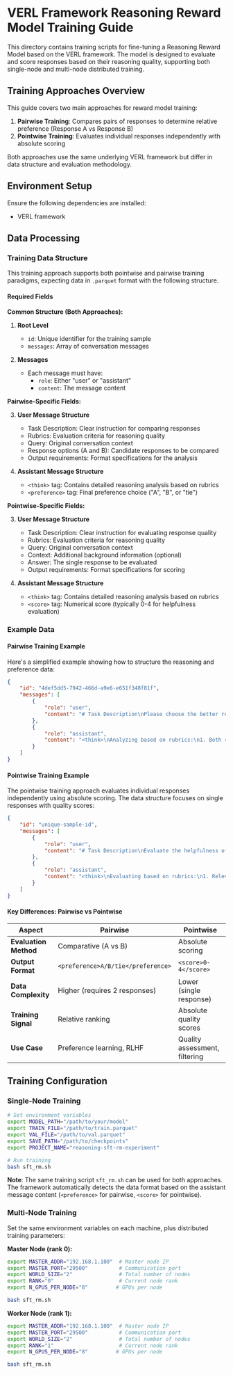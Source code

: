 # VERL Framework Reasoning Reward Model Training Guide

This directory contains training scripts for fine-tuning a Reasoning Reward Model based on the VERL framework. The model is designed to evaluate and score responses based on their reasoning quality, supporting both single-node and multi-node distributed training.


## Training Approaches Overview

This guide covers two main approaches for reward model training:

1. **Pairwise Training**: Compares pairs of responses to determine relative preference (Response A vs Response B)
2. **Pointwise Training**: Evaluates individual responses independently with absolute scoring

Both approaches use the same underlying VERL framework but differ in data structure and evaluation methodology.

## Environment Setup

Ensure the following dependencies are installed:
- VERL framework

## Data Processing

### Training Data Structure

This training approach supports both pointwise and pairwise training paradigms, expecting data in `.parquet` format with the following structure.

#### Required Fields

**Common Structure (Both Approaches):**

1. **Root Level**
   - `id`: Unique identifier for the training sample
   - `messages`: Array of conversation messages

2. **Messages**
   - Each message must have:
     - `role`: Either "user" or "assistant"
     - `content`: The message content


**Pairwise-Specific Fields:**

3. **User Message Structure**
   - Task Description: Clear instruction for comparing responses
   - Rubrics: Evaluation criteria for reasoning quality
   - Query: Original conversation context
   - Response options (A and B): Candidate responses to be compared
   - Output requirements: Format specifications for the analysis

4. **Assistant Message Structure**
   - `<think>` tag: Contains detailed reasoning analysis based on rubrics
   - `<preference>` tag: Final preference choice ("A", "B", or "tie")

**Pointwise-Specific Fields:**

3. **User Message Structure**
   - Task Description: Clear instruction for evaluating response quality
   - Rubrics: Evaluation criteria for reasoning quality
   - Query: Original conversation context
   - Context: Additional background information (optional)
   - Answer: The single response to be evaluated
   - Output requirements: Format specifications for scoring

4. **Assistant Message Structure**
   - `<think>` tag: Contains detailed reasoning analysis based on rubrics
   - `<score>` tag: Numerical score (typically 0-4 for helpfulness evaluation)

### Example Data

#### Pairwise Training Example

Here's a simplified example showing how to structure the reasoning and preference data:

```json
{
    "id": "4def5dd5-7942-466d-a9e6-e651f348f81f",
    "messages": [
        {
            "role": "user",
            "content": "# Task Description\nPlease choose the better response.\n\n# Rubrics\n1. Relevance and Specificity\n2. Depth of Analysis\n3. Clarity and Structure\n4. Practicality and Actionability\n5. User-Centric Focus\n\n# Query\nuser: Rephrase 'the future of robotics and robots'\n\n# Response A\nRobotics and robots' future.\n\n# Response B\nRobotics and robots: tomorrow's advancements."
        },
        {
            "role": "assistant",
            "content": "<think>\nAnalyzing based on rubrics:\n1. Both responses are relevant\n2. Response B provides more context\n3. Response B has better structure with colon\n4. Both are practical and concise\n5. Response B better engages the user\n</think>\n\n<preference>B</preference>"
        }
    ]
}
```

#### Pointwise Training Example

The pointwise training approach evaluates individual responses independently using absolute scoring. The data structure focuses on single responses with quality scores:

```json
{
    "id": "unique-sample-id",
    "messages": [
        {
            "role": "user",
            "content": "# Task Description\nEvaluate the helpfulness of the response on a scale from 0 to 4.\n\n# Rubrics\n1. Relevance and Specificity\n2. Depth of Analysis  \n3. Clarity and Structure\n4. Practicality and Actionability\n5. User-Centric Focus\n\n# Query\nuser: Summarize the novel \"The Green Mile\" in 200 words.\n\n# Context\n[Additional context if available]\n\n# Answer\n\"The Green Mile\" is a novel by Stephen King, published in 1996. It is set in the 1930s and follows the story of Paul Edgecombe, a corrections officer at a prison in Louisiana. The novel explores themes of justice, morality, and the human condition through the story of John Coffey, a gentle giant on death row who possesses healing abilities.\n\n# Output Requirement\nProvide your evaluation with detailed reasoning and a numerical score."
        },
        {
            "role": "assistant",
            "content": "<think>\nEvaluating based on rubrics:\n1. Relevance: High - directly addresses the request for a summary\n2. Depth: Good - covers main plot points and themes\n3. Clarity: Excellent - well-structured and easy to follow\n4. Practicality: Good - provides useful overview for someone unfamiliar with the book\n5. User-focus: Good - meets the specific word count and content requirements\n\nThe response provides a solid summary that captures key elements while staying within the requested length.\n</think>\n\n<score>3</score>"
        }
    ]
}
```

#### Key Differences: Pairwise vs Pointwise

| Aspect | Pairwise | Pointwise |
|--------|----------|-----------|
| **Evaluation Method** | Comparative (A vs B) | Absolute scoring |
| **Output Format** | `<preference>A/B/tie</preference>` | `<score>0-4</score>` |
| **Data Complexity** | Higher (requires 2 responses) | Lower (single response) |
| **Training Signal** | Relative ranking | Absolute quality scores |
| **Use Case** | Preference learning, RLHF | Quality assessment, filtering |

## Training Configuration

### Single-Node Training

```bash
# Set environment variables
export MODEL_PATH="/path/to/your/model"
export TRAIN_FILE="/path/to/train.parquet"
export VAL_FILE="/path/to/val.parquet"
export SAVE_PATH="/path/to/checkpoints"
export PROJECT_NAME="reasoning-sft-rm-experiment"

# Run training
bash sft_rm.sh

```

**Note**: The same training script `sft_rm.sh` can be used for both approaches. The framework automatically detects the data format based on the assistant message content (`<preference>` for pairwise, `<score>` for pointwise).

### Multi-Node Training

Set the same environment variables on each machine, plus distributed training parameters:

**Master Node (rank 0):**
```bash
export MASTER_ADDR="192.168.1.100"  # Master node IP
export MASTER_PORT="29500"          # Communication port
export WORLD_SIZE="2"               # Total number of nodes
export RANK="0"                     # Current node rank
export N_GPUS_PER_NODE="8"         # GPUs per node

bash sft_rm.sh

```

**Worker Node (rank 1):**
```bash
export MASTER_ADDR="192.168.1.100"  # Master node IP
export MASTER_PORT="29500"          # Communication port
export WORLD_SIZE="2"               # Total number of nodes
export RANK="1"                     # Current node rank
export N_GPUS_PER_NODE="8"         # GPUs per node

bash sft_rm.sh

```